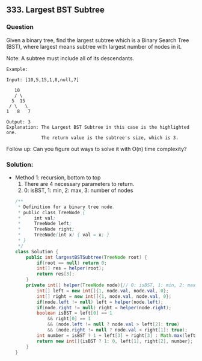 ## 333. Largest BST Subtree

### Question
Given a binary tree, find the largest subtree which is a Binary Search Tree (BST), where largest means subtree with largest number of nodes in it.

Note:
A subtree must include all of its descendants.

```
Example:

Input: [10,5,15,1,8,null,7]

   10 
   / \ 
  5  15 
 / \   \ 
1   8   7

Output: 3
Explanation: The Largest BST Subtree in this case is the highlighted one.
             The return value is the subtree's size, which is 3.
```

Follow up:
Can you figure out ways to solve it with O(n) time complexity?

### Solution:
* Method 1: recursion, bottom to top
	1. There are 4 necessary parameters to return.
	2. 0: isBST, 1: min, 2: max, 3: number of nodes
	```Java
	/**
	 * Definition for a binary tree node.
	 * public class TreeNode {
	 *     int val;
	 *     TreeNode left;
	 *     TreeNode right;
	 *     TreeNode(int x) { val = x; }
	 * }
	 */
	class Solution {
		public int largestBSTSubtree(TreeNode root) {
			if(root == null) return 0;
			int[] res = helper(root);
			return res[3];
		}
		private int[] helper(TreeNode node){// 0: isBST, 1: min, 2: max, 3: number of nodes
			int[] left = new int[]{1, node.val, node.val, 0};
			int[] right = new int[]{1, node.val, node.val, 0};
			if(node.left != null) left = helper(node.left);
			if(node.right != null) right = helper(node.right);
			boolean isBST = left[0] == 1 
				&& right[0] == 1 
				&& (node.left != null ? node.val > left[2]: true) 
				&& (node.right != null ? node.val < right[1]: true);
			int number = isBST ? 1 + left[3] + right[3] : Math.max(left[3], right[3]);
			return new int[]{isBST ? 1: 0, left[1], right[2], number};
		}
	}
	```